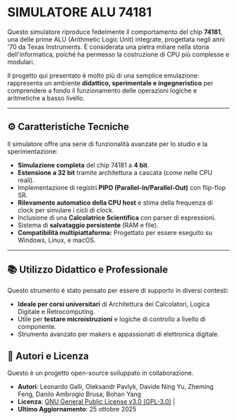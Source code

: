 # SIMULATORE ALU 74181

Questo simulatore riproduce fedelmente il comportamento del chip **74181**, una delle prime ALU (Arithmetic Logic Unit) integrate, progettata negli anni '70 da Texas Instruments. È considerata una pietra miliare nella storia dell'informatica, poiché ha permesso la costruzione di CPU più complesse e modulari.

Il progetto qui presentato è molto più di una semplice emulazione: rappresenta un ambiente **didattico, sperimentale e ingegneristico** per comprendere a fondo il funzionamento delle operazioni logiche e aritmetiche a basso livello.

***

## ⚙️ Caratteristiche Tecniche

Il simulatore offre una serie di funzionalità avanzate per lo studio e la sperimentazione:

* **Simulazione completa** del chip 74181 a **4 bit**.
* **Estensione a 32 bit** tramite architettura a cascata (come nelle CPU reali).
* Implementazione di registri **PIPO (Parallel-In/Parallel-Out)** con flip-flop SR.
* **Rilevamento automatico della CPU host** e stima della frequenza di clock per simulare i cicli di clock.
* Inclusione di una **Calcolatrice Scientifica** con parser di espressioni.
* Sistema di **salvataggio persistente** (RAM e file).
* **Compatibilità multipiattaforma:** Progettato per essere eseguito su Windows, Linux, e macOS.

***

## 📚 Utilizzo Didattico e Professionale

Questo strumento è stato pensato per essere di supporto in diversi contesti:

* **Ideale per corsi universitari** di Architettura dei Calcolatori, Logica Digitale e Retrocomputing.
* Utile per **testare microistruzioni** e logiche di controllo a livello di componente.
* Strumento avanzato per makers e appassionati di elettronica digitale.


## 👥 Autori e Licenza

Questo è un progetto open-source sviluppato in collaborazione.
* **Autori**:  Leonardo Galli, Oleksandr Pavlyk, Davide Ning Yu, Zheming Feng, Danilo Ambrogio Brusa, Bohan Yang
* **Licenza**: [GNU General Public License v3.0 (GPL-3.0)](https://www.gnu.org/licenses/gpl-3.0.html) |
* **Ultimo Aggiornamento**: 25 ottobre 2025
